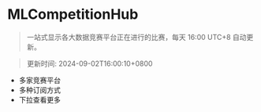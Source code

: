 # MLCompetitionHub

> 一站式显示各大数据竞赛平台正在进行的比赛，每天 16:00 UTC+8 自动更新。
  
> 更新时间: 2024-09-02T16:00:10+0800 

* 多家竞赛平台
* 多种订阅方式
* 下拉查看更多
